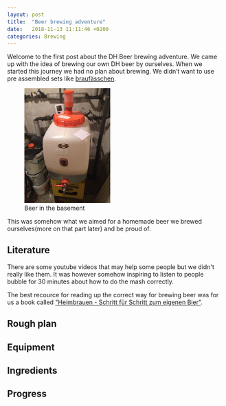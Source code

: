 ```yaml
---
layout: post
title:  "Beer brewing adventure"
date:   2018-11-13 11:11:46 +0200
categories: Brewing
---
```



Welcome to the first post about the DH Beer brewing adventure. We came up with the idea of brewing our own DH beer by ourselves. When we started this journey we had no plan about brewing. We didn’t want to use pre assembled sets like <a href="https://www.braufaesschen.com">braufässchen</a>.

<figure>
	<img src="/images/brewing/beerInBasement.jpg " alt="Beer in the basement" width="200"/> 
	<figcaption>Beer in the basement</figcaption>
</figure>


This was somehow what we aimed for a homemade beer we brewed ourselves(more on that part later) and be proud of.


## Literature

There are some youtube videos that may help some people but we didn't really like them. It was however somehow inspiring to listen to people bubble for 30 minutes about how to do the mash correctly.

The best recource for reading up the correct way for brewing beer was for us a book called <a href="https://www.amazon.de/dp/3418008062/ref=asc_df_341800806256837420/?tag=googshopde-21&creative=22398&creativeASIN=3418008062&linkCode=df0&hvadid=310638342202&hvpos=1o1&hvnetw=g&hvrand=13155035818378989475&hvpone=&hvptwo=&hvqmt=&hvdev=c&hvdvcmdl=&hvlocint=&hvlocphy=9042426&hvtargid=pla-564148427400&th=1&psc=1&tag=&ref=&adgrpid=64643860067&hvpone=&hvptwo=&hvadid=310638342202&hvpos=1o1&hvnetw=g&hvrand=13155035818378989475&hvqmt=&hvdev=c&hvdvcmdl=&hvlocint=&hvlocphy=9042426&hvtargid=pla-564148427400"> "Heimbrauen - Schritt für Schritt zum eigenen Bier"</a>.
## Rough plan

## Equipment

## Ingredients

## Progress 
